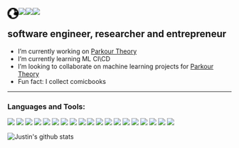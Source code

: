 [<img align="left" height="25" src="https://raw.githubusercontent.com/iconic/open-iconic/master/svg/globe.svg" />][website]
[<img align="left" height="25" src="https://cdn.jsdelivr.net/npm/simple-icons@v3/icons/linkedin.svg" />][linkedin]
[<img align="left" height="25" src="https://cdn.jsdelivr.net/npm/simple-icons@v3/icons/reddit.svg" />][reddit]
[<img align="left" height="25" src="https://cdn.jsdelivr.net/npm/simple-icons@3.6.0/icons/medium.svg" />][medium]

<br />

## software engineer, researcher and entrepreneur
- I’m currently working on [Parkour Theory](http://parkourtheory.com)
- I’m currently learning ML CI\CD
- I’m looking to collaborate on machine learning projects for [Parkour Theory](https://github.com/parkourtheory)
- Fun fact: I collect comicbooks

---

### Languages and Tools:
<code><img height="25" src="https://cdn.jsdelivr.net/npm/simple-icons@v3/icons/python.svg"></code>
<code><img height="25" src="https://cdn.jsdelivr.net/npm/simple-icons@v3/icons/django.svg"></code>
<code><img height="25" src="https://cdn.jsdelivr.net/npm/simple-icons@v3/icons/html5.svg"></code>
<code><img height="25" src="https://cdn.jsdelivr.net/npm/simple-icons@v3/icons/css3.svg"></code>
<code><img height="25" src="https://cdn.jsdelivr.net/npm/simple-icons@v3/icons/javascript.svg"></code>
<code><img height="25" src="https://cdn.jsdelivr.net/npm/simple-icons@v3/icons/vue-dot-js.svg"></code>
<code><img height="25" src="https://cdn.jsdelivr.net/npm/simple-icons@v3/icons/node-dot-js.svg"></code>
<code><img height="25" src="https://cdn.jsdelivr.net/npm/simple-icons@v3/icons/postman.svg"></code>
<code><img height="25" src="https://cdn.jsdelivr.net/npm/simple-icons@v3/icons/mongodb.svg"></code>
<code><img height="25" src="https://cdn.jsdelivr.net/npm/simple-icons@v3/icons/mysql.svg"></code>
<code><img height="25" src="https://cdn.jsdelivr.net/npm/simple-icons@v3/icons/git.svg"></code>
<code><img height="25" src="https://cdn.jsdelivr.net/npm/simple-icons@v3/icons/gitkraken.svg"></code>
<code><img height="25" src="https://cdn.jsdelivr.net/npm/simple-icons@v3/icons/pytorch.svg" /></code>
<code><img height="25" src="https://cdn.jsdelivr.net/npm/simple-icons@v3/icons/jupyter.svg" /></code>
<code><img height="25" src="https://cdn.jsdelivr.net/npm/simple-icons@v3/icons/sublimetext.svg" /></code>
<code><img height="25" src="https://cdn.jsdelivr.net/npm/simple-icons@v3/icons/ubuntu.svg"></code>
<code><img height="25" src="https://cdn.jsdelivr.net/npm/simple-icons@v3/icons/centos.svg"></code>
<code><img height="25" src="https://cdn.jsdelivr.net/npm/simple-icons@v3/icons/docker.svg"></code>
<code><img height="25" src="https://cdn.jsdelivr.net/npm/simple-icons@v3/icons/digitalocean.svg"></code>

![Justin's github stats](https://github-readme-stats.vercel.app/api?username=ch3njust1n&show_icons=true&show_icons=true&hide_border=true&count_private=true&include_all_commits=true&title_color=000000&icon_color=000000)

[website]: https://justinchen.io
[linkedin]: https://www.linkedin.com/in/chenjus
[reddit]: https://www.reddit.com/user/ch3njust1n
[medium]: https://medium.com/@ch3njust1n